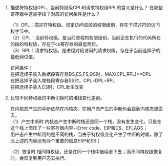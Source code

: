 1. 描述符特权级DPL、当前特权级CPL和请求特权级RPL的含义是什么？
   在哪些寄存器中这些字段？对应的访问条件是什么？
   
   （1）DPL：描述符特权级。规定访问该段的权限级别，存在于描述符的访问权字节中。  
   （2）CPL：当前特权级。是当前进程的权限级别，当前正在执行的代码所在的段的特权级，存在于cs寄存器的最低两位。  
   （3）RPL：请求特权级。是进程对段访问的请求权限，存在于当前选择子的最低两位值。  
   
   访问条件：  
      在把选择子装入数据段寄存器DS,ES,FS,GS时，MAX(CPL,RPL)<=DPL  
      在把选择子装入堆栈段寄存器SS时，CPL=DPL=RPL  
      在把选择子装入CS时，CPL发生改变  

2. 比较不同特权级的中断切换时的堆栈变化差别。 
     
   在内核态产生的中断依然在内核态，在用户态产生的中断也会跳到内核态里面去。  
   （1）产生中断时 
      内核态产生中断时栈还是同一个栈，没有发生变化，只是在这个栈上面压了一些寄存器内容--Error code、EIP和CS、EFLAGS；  
      用户态产生中断用的是不同的栈，当由于特权级变化产生了中断的时候，除了压上述的内容还有两个重要的信息ESP和SS；  
 
   （2）恢复时 
      相同特权级，还是在同一个栈中继续走下去；而不同特权级恢复时，会恢复到用户态去执行。

    
    
